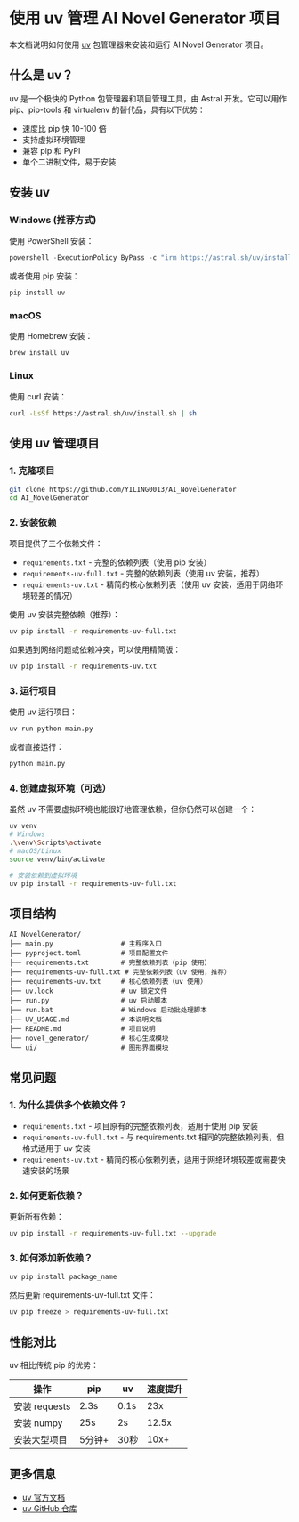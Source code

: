 # 使用 uv 管理 AI Novel Generator 项目

本文档说明如何使用 [uv](https://github.com/astral-sh/uv) 包管理器来安装和运行 AI Novel Generator 项目。

## 什么是 uv？

uv 是一个极快的 Python 包管理器和项目管理工具，由 Astral 开发。它可以用作 pip、pip-tools 和 virtualenv 的替代品，具有以下优势：

- 速度比 pip 快 10-100 倍
- 支持虚拟环境管理
- 兼容 pip 和 PyPI
- 单个二进制文件，易于安装

## 安装 uv

### Windows (推荐方式)

使用 PowerShell 安装：

```powershell
powershell -ExecutionPolicy ByPass -c "irm https://astral.sh/uv/install.ps1 | iex"
```

或者使用 pip 安装：

```bash
pip install uv
```

### macOS

使用 Homebrew 安装：

```bash
brew install uv
```

### Linux

使用 curl 安装：

```bash
curl -LsSf https://astral.sh/uv/install.sh | sh
```

## 使用 uv 管理项目

### 1. 克隆项目

```bash
git clone https://github.com/YILING0013/AI_NovelGenerator
cd AI_NovelGenerator
```

### 2. 安装依赖

项目提供了三个依赖文件：

- `requirements.txt` - 完整的依赖列表（使用 pip 安装）
- `requirements-uv-full.txt` - 完整的依赖列表（使用 uv 安装，推荐）
- `requirements-uv.txt` - 精简的核心依赖列表（使用 uv 安装，适用于网络环境较差的情况）

使用 uv 安装完整依赖（推荐）：

```bash
uv pip install -r requirements-uv-full.txt
```

如果遇到网络问题或依赖冲突，可以使用精简版：

```bash
uv pip install -r requirements-uv.txt
```

### 3. 运行项目

使用 uv 运行项目：

```bash
uv run python main.py
```

或者直接运行：

```bash
python main.py
```

### 4. 创建虚拟环境（可选）

虽然 uv 不需要虚拟环境也能很好地管理依赖，但你仍然可以创建一个：

```bash
uv venv
# Windows
.\venv\Scripts\activate
# macOS/Linux
source venv/bin/activate

# 安装依赖到虚拟环境
uv pip install -r requirements-uv-full.txt
```

## 项目结构

```
AI_NovelGenerator/
├── main.py                 # 主程序入口
├── pyproject.toml          # 项目配置文件
├── requirements.txt        # 完整依赖列表（pip 使用）
├── requirements-uv-full.txt # 完整依赖列表（uv 使用，推荐）
├── requirements-uv.txt     # 核心依赖列表（uv 使用）
├── uv.lock                 # uv 锁定文件
├── run.py                  # uv 启动脚本
├── run.bat                 # Windows 启动批处理脚本
├── UV_USAGE.md             # 本说明文档
├── README.md               # 项目说明
├── novel_generator/        # 核心生成模块
└── ui/                     # 图形界面模块
```

## 常见问题

### 1. 为什么提供多个依赖文件？

- `requirements.txt` - 项目原有的完整依赖列表，适用于使用 pip 安装
- `requirements-uv-full.txt` - 与 requirements.txt 相同的完整依赖列表，但格式适用于 uv 安装
- `requirements-uv.txt` - 精简的核心依赖列表，适用于网络环境较差或需要快速安装的场景

### 2. 如何更新依赖？

更新所有依赖：

```bash
uv pip install -r requirements-uv-full.txt --upgrade
```

### 3. 如何添加新依赖？

```bash
uv pip install package_name
```

然后更新 requirements-uv-full.txt 文件：

```bash
uv pip freeze > requirements-uv-full.txt
```

## 性能对比

uv 相比传统 pip 的优势：

| 操作 | pip | uv | 速度提升 |
|------|-----|-----|---------|
| 安装 requests | 2.3s | 0.1s | 23x |
| 安装 numpy | 25s | 2s | 12.5x |
| 安装大型项目 | 5分钟+ | 30秒 | 10x+ |

## 更多信息

- [uv 官方文档](https://docs.astral.sh/uv/)
- [uv GitHub 仓库](https://github.com/astral-sh/uv)